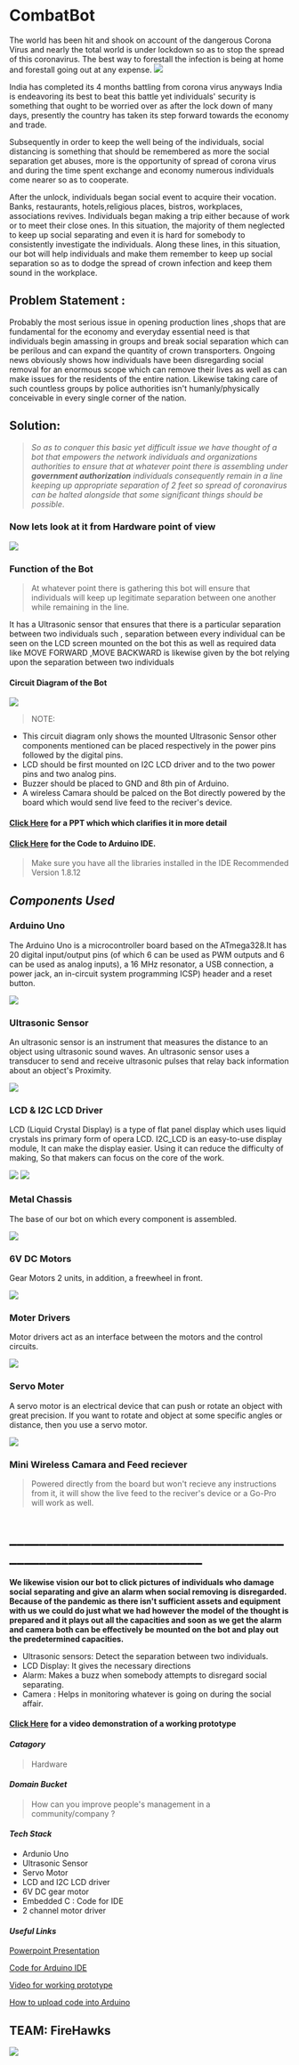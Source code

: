 # CombatBot
The world has been hit and shook on account of the dangerous Corona Virus and nearly the total world is under lockdown so as to stop the spread of this coronavirus. The best way to forestall the infection is being at home and forestall going out at any expense.
![](https://github.com/palak-ag/CombatBot/blob/master/Components/virus.jpg)


India has completed its 4 months battling from corona virus anyways India is endeavoring its best to beat this battle yet individuals' security is something that ought to be worried over as after the lock down of many days, presently the country has taken its step forward towards the economy and trade.

Subsequently in order to keep the well being of the individuals, social distancing  is something that should be remembered as more the social separation get abuses, more is the opportunity of spread of corona virus and during the time spent exchange and economy numerous individuals come nearer so as to cooperate. 

After the unlock, individuals began social event to acquire their vocation. Banks, restaurants, hotels,religious places, bistros, workplaces, associations revives. Individuals began making a trip either because of work or to meet their close ones. In this situation, the majority of them neglected to keep up social separating and even it is hard for somebody to consistently investigate the individuals. Along these lines, in this situation, our bot will help individuals and make them remember to keep up social separation so as to dodge the spread of crown infection and keep them sound in the workplace.

## Problem Statement : 
Probably the most serious issue in opening production lines ,shops that are fundamental for the economy and everyday essential need is that individuals begin amassing in groups and break social separation which can be perilous and can expand the quantity of crown transporters. Ongoing news obviously shows how individuals have been disregarding social removal for an enormous scope which can remove their lives as well as can make issues for the residents of the entire nation. Likewise taking care of such countless groups by police authorities isn't humanly/physically conceivable in every single corner of the nation.

## Solution:
> *So as to conquer this basic yet difficult issue we have thought of a bot that
empowers the network individuals and organizations authorities to ensure that at whatever point there is
assembling under **government authorization** individuals consequently remain 
in a line keeping up appropriate separation of 2 feet so spread of
coronavirus can be halted alongside that some significant things should be
possible*.

### Now lets look at it from Hardware point of view
![](https://github.com/palak-ag/CombatBot/blob/master/Components/pathfinder.jpg)

### Function of the Bot
> At whatever point there is gathering this bot will ensure that individuals will
keep up legitimate separation between one another while remaining in the
line.


It has a Ultrasonic sensor that ensures that there is a particular separation
between two individuals such , separation between every individual can be
seen on the LCD screen mounted on the bot this as well as required data
like MOVE FORWARD ,MOVE BACKWARD is likewise given by the bot
relying upon the separation between two individuals
#### Circuit Diagram of the Bot
![](https://github.com/palak-ag/CombatBot/blob/master/Components/circuit%20diagram.png)

>NOTE: 
- This circuit diagram only shows the mounted Ultrasonic Sensor other components mentioned can be placed respectively in the power
pins followed by the digital pins.
- LCD should be first mounted on I2C LCD driver and to the two power pins and two analog pins.
- Buzzer should be placed to GND and 8th pin of Arduino.
- A wireless Camara should be palced on the Bot directly powered by the board which would send live feed to the reciver's device.


#### [Click Here](https://docs.google.com/presentation/d/1Lg7Z7ok-MSCYx5nri9N9qs3nQ-s_bVMJNmFS2aFdbwE/edit#slide=id.p) for a PPT which which clarifies it in more detail


#### [Click Here](https://github.com/palak-ag/CombatBot/commit/bd789a93576ef5636448bb9d09c7d289414b4966) for the Code to Arduino IDE.
>Make sure you have all the libraries installed in the IDE
>Recommended Version 1.8.12
## *Components Used*
### Arduino Uno
The Arduino Uno is a microcontroller board based on the ATmega328.It has 20 digital input/output pins (of which 6 can be used as PWM outputs and 6 can be used as analog inputs), a 16 MHz resonator, a USB connection, a power jack, an in-circuit system programming ICSP) header and a reset button.

![](https://github.com/palak-ag/CombatBot/blob/master/Components/download.jpg)


### Ultrasonic Sensor
An ultrasonic sensor is an instrument that measures the distance to an object using ultrasonic sound waves. An ultrasonic sensor uses a transducer to send and receive ultrasonic pulses that relay back information about an object's Proximity.


![](https://github.com/palak-ag/CombatBot/blob/master/Components/ultrasonic.jpg)


### LCD & I2C LCD Driver 
LCD (Liquid Crystal Display) is a type of flat panel display which uses liquid crystals ins primary form of opera LCD. I2C_LCD is an easy-to-use display module, It can make the display easier. Using it can reduce the difficulty of making, So that makers can focus on the core of the work.


![](https://github.com/palak-ag/CombatBot/blob/master/Components/lcd.jpg)
![](https://github.com/palak-ag/CombatBot/blob/master/Components/i2c.jpg)


### Metal Chassis
The base of our bot on which every component is assembled. 

![](https://github.com/palak-ag/CombatBot/blob/master/Components/chassis.jpg)

### 6V DC Motors
Gear Motors 2 units, in addition, a freewheel in front.


![](https://github.com/palak-ag/CombatBot/blob/master/Components/motor.jpg)


### Moter Drivers
Motor drivers act as an interface between the motors and the control circuits.


![](https://github.com/palak-ag/CombatBot/blob/master/Components/moterdriver.jpg)


### Servo Moter
A servo motor is an electrical device that can push or rotate an object with great precision. If you want to rotate and object at some specific angles or distance, then you use a servo motor.


![](https://github.com/palak-ag/CombatBot/blob/master/Components/servo.jpg)

### Mini Wireless Camara and Feed reciever
>Powered directly from the board but won't recieve any instructions from it, it will show the live feed to the reciver's device or a Go-Pro will work as well.


# _______________________________________________________________
**We likewise vision our bot to click pictures of individuals who damage
social separating and give an alarm when social removing is disregarded.
Because of the pandemic as there isn't sufficient assets and equipment with
us we could do just what we had however the model of the thought is
prepared and it plays out all the capacities and soon as we get the alarm
and camera both can be effectively be mounted on the bot and play out the
predetermined capacities.**

- Ultrasonic sensors: Detect the separation between two individuals.
- LCD Display: It gives the necessary directions
- Alarm: Makes a buzz when somebody attempts to disregard social separating.
- Camera : Helps in monitoring whatever is going on during the social affair.

#### [Click Here](https://www.youtube.com/watch?v=vUesUMqkxK4) for a video demonstration of a working prototype

#### *Catagory*
>Hardware

#### *Domain Bucket*
>How can you improve people's management in a community/company ?

#### *Tech Stack*
- Ardunio Uno
- Ultrasonic Sensor
- Servo Motor
- LCD and I2C LCD driver
- 6V DC gear motor
- Embedded C : Code for IDE
- 2 channel motor driver

#### *Useful Links*
[Powerpoint Presentation](https://docs.google.com/presentation/d/1Lg7Z7ok-MSCYx5nri9N9qs3nQ-s_bVMJNmFS2aFdbwE/edit#slide=id.g84df18634a_0_293)


[Code for Arduino IDE](https://github.com/palak-ag/CombatBot/commit/bd789a93576ef5636448bb9d09c7d289414b4966)


[Video for working prototype](https://www.youtube.com/watch?v=vUesUMqkxK4)


[How to upload code into Arduino](https://www.youtube.com/watch?v=twUteiSGHPs)


## TEAM: FireHawks
![](https://github.com/palak-ag/CombatBot/blob/master/Components/Firehawks.png)


